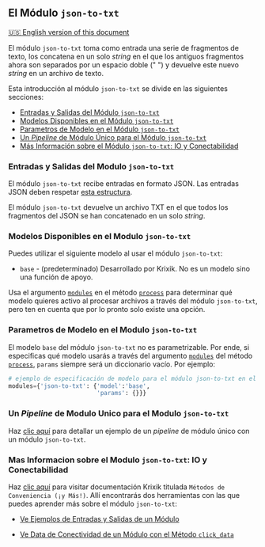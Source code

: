 ## El Módulo `json-to-txt`
[🇺🇸 English version of this document](https://krixik-docs.readthedocs.io/latest/modules/support_function_modules/json-to-txt_module/)

El módulo `json-to-txt` toma como entrada una serie de fragmentos de texto, los concatena en un solo *string* en el que los antiguos fragmentos ahora son separados por un espacio doble ("  ") y devuelve este nuevo *string* en un archivo de texto.

Esta introducción al módulo `json-to-txt` se divide en las siguientes secciones:

- [Entradas y Salidas del Módulo `json-to-txt`](#entradas-y-salidas-del-modulo-json-to-txt)
- [Modelos Disponibles en el Módulo `json-to-txt`](#modelos-disponibles-en-el-modulo-json-to-txt)
- [Parametros de Modelo en el Módulo `json-to-txt`](#parametros-de-modelo-en-el-modulo-json-to-txt)
- [Un *Pipeline* de Módulo Único para el Módulo `json-to-txt`](#un-pipeline-de-modulo-unico-para-el-modulo-json-to-txt)
- [Más Información sobre el Módulo `json-to-txt`: IO y Conectabilidad](#mas-informacion-sobre-el-modulo-json-to-txt-io-y-conectabilidad)

### Entradas y Salidas del Modulo `json-to-txt`

El módulo `json-to-txt` recibe entradas en formato JSON. Las entradas JSON deben respetar [esta estructura](../../sistema/parametros_y_procesar_archivos_a_traves_de_pipelines/formato_JSON_entrada.md).

El módulo `json-to-txt` devuelve un archivo TXT en el que todos los fragmentos del JSON se han concatenado en un solo *string*.

### Modelos Disponibles en el Modulo `json-to-txt`

Puedes utilizar el siguiente modelo al usar el módulo `json-to-txt`:

- `base` - (predeterminado) Desarrollado por Krixik. No es un modelo sino una función de apoyo.

Usa el argumento [`modules`](../../sistema/parametros_y_procesar_archivos_a_traves_de_pipelines/metodo_process_procesar.md#seleccion-de-modelo-por-medio-del-argumento-modules) en el método [`process`](../../sistema/parametros_y_procesar_archivos_a_traves_de_pipelines/metodo_process_procesar.md) para determinar qué modelo quieres activo al procesar archivos a través del módulo `json-to-txt`, pero ten en cuenta que por lo pronto solo existe una opción.

### Parametros de Modelo en el Modulo `json-to-txt`

El modelo `base` del módulo `json-to-txt` no es parametrizable. Por ende, si especificas qué modelo usarás a través del argumento [`modules`](../../sistema/parametros_y_procesar_archivos_a_traves_de_pipelines/metodo_process_procesar.md#seleccion-de-modelo-por-medio-del-argumento-modules) del método [`process`](../../sistema/parametros_y_procesar_archivos_a_traves_de_pipelines/metodo_process_procesar.md), `params` siempre será un diccionario vacío. Por ejemplo:

```python
# ejemplo de especificación de modelo para el módulo json-to-txt en el método process
modules={'json-to-txt': {'model':'base',
                         'params': {}}}
```

### Un *Pipeline* de Modulo Unico para el Modulo `json-to-txt`

Haz [clic aquí](../../ejemplos/ejemplos_pipelines_modulo_unico/unico_json-to-txt.md) para detallar un ejemplo de un *pipeline* de módulo único con un módulo `json-to-txt`.

### Mas Informacion sobre el Modulo `json-to-txt`: IO y Conectabilidad

Haz [clic aquí](../../sistema/metodos_de_conveniencia/metodos_de_conveniencia.md) para visitar documentación Krixik titulada `Métodos de Conveniencia (¡y Más!)`. Allí encontrarás dos herramientas con las que puedes aprender más sobre el módulo `json-to-txt`: 

- [Ve Ejemplos de Entradas y Salidas de un Módulo](../../sistema/metodos_de_conveniencia/metodos_de_conveniencia.md#ve-ejemplos-de-entradas-y-salidas-de-un-modulo)

- [Ve Data de Conectividad de un Módulo con el Método `click_data`](../../sistema/metodos_de_conveniencia/metodos_de_conveniencia.md#ve-data-de-conectividad-de-un-modulo-con-el-metodo-view_module_click_data)
